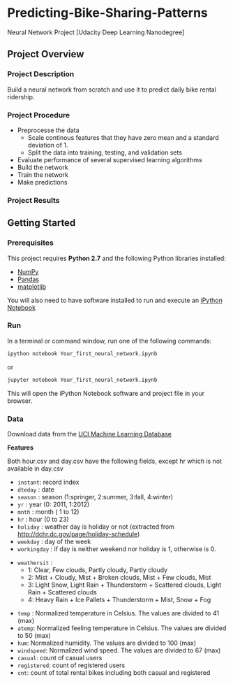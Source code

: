 # Predicting-Bike-Sharing-Patterns
Neural Network Project [Udacity Deep Learning Nanodegree]

## Project Overview
### Project Description
Build a neural network from scratch and use it to predict daily bike rental ridership. 

### Project Procedure
- Preprocesse the data
  - Scale continous features that they have zero mean and a standard deviation of 1.
  - Split the data into training, testing, and validation sets
- Evaluate performance of several supervised learning algorithms
- Build the network
- Train the network
- Make predictions

### Project Results
 

## Getting Started
### Prerequisites
This project requires **Python 2.7** and the following Python libraries installed:

- [NumPy](http://www.numpy.org/)
- [Pandas](http://pandas.pydata.org)
- [matplotlib](http://matplotlib.org/)

You will also need to have software installed to run and execute an [iPython Notebook](http://ipython.org/notebook.html)


### Run
In a terminal or command window, run one of the following commands:

```bash
ipython notebook Your_first_neural_network.ipynb
```  
or
```bash
jupyter notebook Your_first_neural_network.ipynb
```

This will open the iPython Notebook software and project file in your browser.

### Data
Download data from the [UCI Machine Learning Database](https://archive.ics.uci.edu/ml/datasets/Bike+Sharing+Dataset)

**Features**

Both hour.csv and day.csv have the following fields, except hr which is not available in day.csv
- `instant`: record index
- `dteday` : date
- `season` : season (1:springer, 2:summer, 3:fall, 4:winter)
- `yr` : year (0: 2011, 1:2012)
- `mnth` : month ( 1 to 12)
- `hr` : hour (0 to 23)
- `holiday` : weather day is holiday or not (extracted from http://dchr.dc.gov/page/holiday-schedule)
- `weekday` : day of the week
- `workingday` : if day is neither weekend nor holiday is 1, otherwise is 0.
+ `weathersit` : 
  - 1: Clear, Few clouds, Partly cloudy, Partly cloudy
  - 2: Mist + Cloudy, Mist + Broken clouds, Mist + Few clouds, Mist
  - 3: Light Snow, Light Rain + Thunderstorm + Scattered clouds, Light Rain + Scattered clouds
  - 4: Heavy Rain + Ice Pallets + Thunderstorm + Mist, Snow + Fog
- `temp` : Normalized temperature in Celsius. The values are divided to 41 (max)
- `atemp`: Normalized feeling temperature in Celsius. The values are divided to 50 (max)
- `hum`: Normalized humidity. The values are divided to 100 (max)
- `windspeed`: Normalized wind speed. The values are divided to 67 (max)
- `casual`: count of casual users
- `registered`: count of registered users
- `cnt`: count of total rental bikes including both casual and registered
